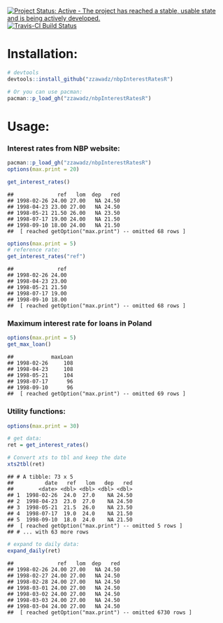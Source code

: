 

[![Project Status: Active - The project has reached a stable, usable state and is being actively developed.](http://www.repostatus.org/badges/latest/active.svg)](http://www.repostatus.org/#active)
[![Travis-CI Build Status](https://travis-ci.org/zzawadz/nbpInterestRatesR.svg?branch=master)](https://travis-ci.org/zzawadz/nbpInterestRatesR)

# Installation:


```r
# devtools
devtools::install_github("zzawadz/nbpInterestRatesR")

# Or you can use pacman:
pacman::p_load_gh("zzawadz/nbpInterestRatesR")
```

# Usage:

### Interest rates from NBP website:


```r
pacman::p_load_gh("zzawadz/nbpInterestRatesR")
options(max.print = 20)

get_interest_rates()
```

```
##              ref   lom  dep   red
## 1998-02-26 24.00 27.00   NA 24.50
## 1998-04-23 23.00 27.00   NA 24.50
## 1998-05-21 21.50 26.00   NA 23.50
## 1998-07-17 19.00 24.00   NA 21.50
## 1998-09-10 18.00 24.00   NA 21.50
##  [ reached getOption("max.print") -- omitted 68 rows ]
```

```r
options(max.print = 5)
# reference rate:
get_interest_rates("ref")
```

```
##              ref
## 1998-02-26 24.00
## 1998-04-23 23.00
## 1998-05-21 21.50
## 1998-07-17 19.00
## 1998-09-10 18.00
##  [ reached getOption("max.print") -- omitted 68 rows ]
```

### Maximum interest rate for loans in Poland


```r
options(max.print = 5)
get_max_loan()
```

```
##            maxLoan
## 1998-02-26     108
## 1998-04-23     108
## 1998-05-21     104
## 1998-07-17      96
## 1998-09-10      96
##  [ reached getOption("max.print") -- omitted 69 rows ]
```

### Utility functions:


```r
options(max.print = 30)

# get data:
ret = get_interest_rates()

# Convert xts to tbl and keep the date
xts2tbl(ret)
```

```
## # A tibble: 73 x 5
##          date   ref   lom   dep   red
##        <date> <dbl> <dbl> <dbl> <dbl>
## 1  1998-02-26  24.0  27.0    NA 24.50
## 2  1998-04-23  23.0  27.0    NA 24.50
## 3  1998-05-21  21.5  26.0    NA 23.50
## 4  1998-07-17  19.0  24.0    NA 21.50
## 5  1998-09-10  18.0  24.0    NA 21.50
##  [ reached getOption("max.print") -- omitted 5 rows ]
## # ... with 63 more rows
```

```r
# expand to daily data:
expand_daily(ret)
```

```
##              ref   lom  dep   red
## 1998-02-26 24.00 27.00   NA 24.50
## 1998-02-27 24.00 27.00   NA 24.50
## 1998-02-28 24.00 27.00   NA 24.50
## 1998-03-01 24.00 27.00   NA 24.50
## 1998-03-02 24.00 27.00   NA 24.50
## 1998-03-03 24.00 27.00   NA 24.50
## 1998-03-04 24.00 27.00   NA 24.50
##  [ reached getOption("max.print") -- omitted 6730 rows ]
```
